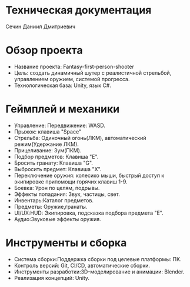 # Техническая документация
Сечин Даниил Дмитриевич

# Обзор проекта
- Название проекта: Fantasy-first-person-shooter
- Цель: создать динамичный шутер с реалистичной стрельбой, управлением оружием, системой прогресса.
- Технологическая база: Unity, язык C#.

# Геймплей и механики
- Управление: Передвижение: WASD.
- Прыжок: клавиша "Space"
- Стрельба: Одиночный огонь(ЛКМ), автоматический режим(Удержание ЛКМ).
- Прицеливание: Зум(ПКМ).
- Подбор предметов: Клавиша "E".
- Бросить гранату: Клавиша "G".
- Выбросить предмет: Клавиша "X".
- Переключение оружия: колесико мыши, быстрый доступ к экипировке припомощи горячих клавиш 1-9.
- Боевка: Урон по целям, подрывы.
- Эффекты попадания: Звук, частицы, свет.
- Инвентарь:Каталог предметов.
- Предметы: Оружие,гранаты.
- UI/UX:HUD: Экипировка, подсказка подбора предмета "Е".
- Аудио:Звуковые эффекты оружия.

# Инструменты и сборка
- Система сборки:Поддержка сборки под целевые платформы: ПК.
- Контроль версий: Git, CI/CD, автоматические сборки.
- Инструменты разработки:3D-моделирование и анимации: Blender.
- Реализация концепций: Unity.

